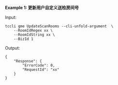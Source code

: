 **Example 1: 更新用户自定义送检房间号**



Input: 

```
tccli gme UpdateScanRooms --cli-unfold-argument  \
    --RoomIdRegex xx \
    --RoomIdString xx \
    --BizId 1
```

Output: 
```
{
    "Response": {
        "ErrorCode": 0,
        "RequestId": "xx"
    }
}
```


